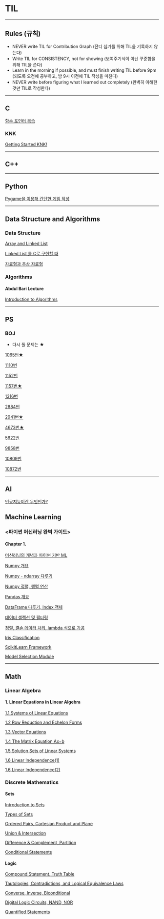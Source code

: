 # TIL


***

## Rules (규칙)
* NEVER write TIL for Contribution Graph (잔디 심기를 위해 TIL을 기록하지 않는다)
* Write TIL for CONSISTENCY, not for showing (보여주기식이 아닌 꾸준함을 위해 TIL을 쓴다)
* Learn in the morning if possible, and must finish writing TIL before 9pm (되도록 오전에 공부하고, 밤 9시 이전에 TIL 작성을 마친다)
* NEVER write before figuring what I learned out completely (완벽히 이해한 것만 TIL로 작성한다)

***

## C

[함수 포인터 복습](https://velog.io/@charlieppark/%ED%95%A8%EC%88%98-%ED%8F%AC%EC%9D%B8%ED%84%B0-%EB%B3%B5%EC%8A%B5)

### KNK

[Getting Started KNK!](https://velog.io/@charlieppark/Getting-Started-KNK)

***

## C++

***

## Python

[Pygame을 이용해 간단한 게임 작성](https://velog.io/@charlieppark/Pygame%EC%9D%84-%EC%9D%B4%EC%9A%A9%ED%95%B4-%EA%B0%84%EB%8B%A8%ED%95%9C-%EA%B2%8C%EC%9E%84-%EC%9E%91%EC%84%B1)

***

## Data Structure and Algorithms

### Data Structure

[Array and Linked List](https://velog.io/@charlieppark/Array-and-Linked-List)

[Linked List 를 C로 구현할 때](https://velog.io/@charlieppark/Linked-List-%EB%A5%BC-C%EB%A1%9C-%EA%B5%AC%ED%98%84%ED%95%A0-%EB%95%8C)

[자료형과 추상 자료형](https://velog.io/@charlieppark/%EC%9E%90%EB%A3%8C%ED%98%95%EA%B3%BC-%EC%B6%94%EC%83%81-%EC%9E%90%EB%A3%8C%ED%98%95)

### Algorithms

#### Abdul Bari Lecture

[Introduction to Algorithms](https://velog.io/@charlieppark/Introduction-to-Algorithms)

***

## PS

### BOJ

* 다시 풀 문제는 ★

[1065번★](https://velog.io/@charlieppark/%EB%B0%B1%EC%A4%80-1065%EB%B2%88)

[1110번](https://velog.io/@charlieppark/%EB%B0%B1%EC%A4%80-1110%EB%B2%88)

[1152번](https://velog.io/@charlieppark/%EB%B0%B1%EC%A4%80-1152%EB%B2%88)

[1157번★](https://velog.io/@charlieppark/%EB%B0%B1%EC%A4%80-1157%EB%B2%88)

[1316번](https://velog.io/@charlieppark/%EB%B0%B1%EC%A4%80-9nfyoj0y)

[2884번](https://velog.io/@charlieppark/%EB%B0%B1%EC%A4%80-2884%EB%B2%88)

[2941번★](https://velog.io/@charlieppark/%EB%B0%B1%EC%A4%80-2941%EB%B2%88)

[4673번★](https://velog.io/@charlieppark/%EB%B0%B1%EC%A4%80-4673%EB%B2%88)

[5622번](https://velog.io/@charlieppark/%EB%B0%B1%EC%A4%80-5622%EB%B2%88)

[9858번](https://velog.io/@charlieppark/%EB%B0%B1%EC%A4%80-9858%EB%B2%88)

[10809번](https://velog.io/@charlieppark/%EB%B0%B1%EC%A4%80)

[10872번](https://velog.io/@charlieppark/%EB%B0%B1%EC%A4%80-10872%EB%B2%88)

***

## AI

[인공지능이란 무엇인가?](https://velog.io/@charlieppark/%EC%9D%B8%EA%B3%B5%EC%A7%80%EB%8A%A5%EC%9D%B4%EB%9E%80-%EB%AC%B4%EC%97%87%EC%9D%B8%EA%B0%80)

## Machine Learning

### <파이썬 머신러닝 완벽 가이드>

#### Chapter 1.

[머신러닝의 개념과 파이썬 기반 ML](https://velog.io/@charlieppark/%ED%8C%8C%EC%9D%B4%EC%8D%AC-%EB%A8%B8%EC%8B%A0%EB%9F%AC%EB%8B%9D-%EC%99%84%EB%B2%BD-%EA%B0%80%EC%9D%B4%EB%93%9C-Chap-01.0102)

[Numpy 개요](https://velog.io/@charlieppark/NumPy-%EA%B0%9C%EC%9A%94)

[Numpy - ndarray 다루기](https://velog.io/@charlieppark/ndarray-%EB%8B%A4%EB%A3%A8%EA%B8%B0)

[Numpy 정렬, 행렬 연산](https://velog.io/@charlieppark/Numpy-%EC%A0%95%EB%A0%AC-%ED%96%89%EB%A0%AC-%EC%97%B0%EC%82%B0)

[Pandas 개요](https://velog.io/@charlieppark/Pandas-Overview)

[DataFrame 다루기, Index 객체](https://velog.io/@charlieppark/DataFrame-%EB%8B%A4%EB%A3%A8%EA%B8%B0-Index-%EA%B0%9D%EC%B2%B4)

[데이터 셀렉션 및 필터링](https://velog.io/@charlieppark/%EB%8D%B0%EC%9D%B4%ED%84%B0-%EC%85%80%EB%A0%89%EC%85%98-%EB%B0%8F-%ED%95%84%ED%84%B0%EB%A7%81)

[정렬, 결손 데이터 처리, lambda 식으로 가공](https://velog.io/@charlieppark/%EC%A0%95%EB%A0%AC-%EA%B2%B0%EC%86%90-%EB%8D%B0%EC%9D%B4%ED%84%B0-%EC%B2%98%EB%A6%AC-lambda-%EC%8B%9D%EC%9C%BC%EB%A1%9C-%EA%B0%80%EA%B3%B5)

[Iris Classification](https://velog.io/@charlieppark/Iris-Classification)

[ScikitLearn Framework](https://velog.io/@charlieppark/ScikitLearn-Framework)

[Model Selection Module](https://velog.io/@charlieppark/Model-Selection-Module)

***

## Math

### Linear Algebra

#### 1. Linear Equations in Linear Algebra

[1.1 Systems of Linear Equations](https://velog.io/@charlieppark/1.1-Systems-of-Linear-Equations)

[1.2 Row Reduction and Echelon Forms](https://velog.io/@charlieppark/1.2-Row-Reduction-and-Echelon-Forms)

[1.3 Vector Equations](https://velog.io/@charlieppark/1.3-Vector-Equations)

[1.4 The Matrix Equation Ax=b](https://velog.io/@charlieppark/1.4-The-Matrix-Equation-Axb)

[1.5 Solution Sets of Linear Systems](https://velog.io/@charlieppark/1.5-Solution-Sets-of-Linear-Systems)

[1.6 Linear Independence(1)](https://velog.io/@charlieppark/1.6-Linear-Independence1)

[1.6 Linear Independence(2)](https://velog.io/@charlieppark/1.6-Linear-Independence2)

### Discrete Mathematics

#### Sets

[Introduction to Sets](https://velog.io/@charlieppark/Introduction-to-Sets)

[Types of Sets](https://velog.io/@charlieppark/Types-of-Sets)

[Ordered Pairs, Cartesian Product and Plane](https://velog.io/@charlieppark/Ordered-Pairs-Cartesian-Product-and-Plane)

[Union & Intersection](https://velog.io/@charlieppark/Union-Intersection)

[Difference & Complement, Partition](https://velog.io/@charlieppark/Difference-Complement-Partition)

[Conditional Statements](https://velog.io/@charlieppark/Conditional-Statements)

#### Logic

[Compound Statement, Truth Table](https://velog.io/@charlieppark/Compound-Statement-Truth-Table)

[Tautologies, Contradictions, and Logical Equivalence Laws](https://velog.io/@charlieppark/Tautologies-Contradictions-and-Logical-Equivalence-Laws)

[Converse, Inverse, Biconditional](https://velog.io/@charlieppark/Converse-Inverse-Biconditional)

[Digital Logic Circuits, NAND, NOR](https://velog.io/@charlieppark/Digital-Logic-Circuits-NAND-NOR)

[Quantified Statements](https://velog.io/@charlieppark/Quantified-Statements)
